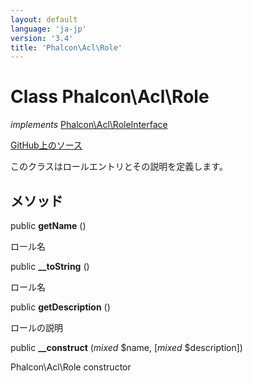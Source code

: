 ```yaml
---
layout: default
language: 'ja-jp'
version: '3.4'
title: 'Phalcon\Acl\Role'
---
```


# Class **Phalcon\Acl\Role**

*implements* [Phalcon\Acl\RoleInterface](/3.4/en/api/Phalcon_Acl_RoleInterface)

<a href="https://github.com/phalcon/cphalcon/tree/v3.4.0/phalcon/acl/role.zep" class="btn btn-default btn-sm">GitHub上のソース</a>

このクラスはロールエントリとその説明を定義します。

## メソッド

public **getName** ()

ロール名

public **__toString** ()

ロール名

public **getDescription** ()

ロールの説明

public **__construct** (*mixed* $name, [*mixed* $description])

Phalcon\Acl\Role constructor